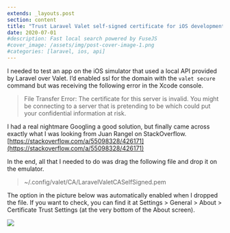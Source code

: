 ```yaml
---
extends: _layouts.post
section: content
title: "Trust Laravel Valet self-signed certificate for iOS development"
date: 2020-07-01
#description: Fast local search powered by FuseJS
#cover_image: /assets/img/post-cover-image-1.png
#categories: [laravel, ios, api]
---
```

I needed to test an app on the iOS simulator that used a local API provided by Laravel over Valet. I’d enabled ssl for the domain with the `valet secure` command but was receiving the following error in the Xcode console.

> File Transfer Error: The certificate for this server is invalid. You might be connecting to a server that is pretending to be which could put your confidential information at risk.

I had a real nightmare Googling a good solution, but finally came across exactly what I was looking from Juan Rangel on StackOverflow.
[https://stackoverflow.com/a/55098328/426171](https://stackoverflow.com/a/55098328/426171)

In the end, all that I needed to do was drag the following file and drop it on the emulator.

> ~/.config/valet/CA/LaravelValetCASelfSigned.pem

The option in the picture below was automatically enabled when I dropped the file. If you want to check, you can find it at Settings > General > About > Certificate Trust Settings (at the very bottom of the About screen).

![](/assets/img/certificate-trust.png)

